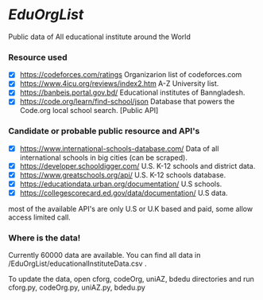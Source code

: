 # *EduOrgList*
Public data of All educational institute around the World

### Resource used

* [x] https://codeforces.com/ratings Organizarion list of codeforces.com
* [x] https://www.4icu.org/reviews/index2.htm A-Z University list.
* [x] https://banbeis.portal.gov.bd/ Educational institutes of Banngladesh.
* [x] https://code.org/learn/find-school/json Database that powers the Code.org local school search. [Public API]

### Candidate or probable public resource and API's

* [x] https://www.international-schools-database.com/ Data of all international schools in big cities (can be scraped).
* [x] https://developer.schooldigger.com/ U.S. K-12 schools and district data.
* [x] https://www.greatschools.org/api/ U.S. K-12 schools database.
* [x] https://educationdata.urban.org/documentation/ U.S schools.
* [x] https://collegescorecard.ed.gov/data/documentation/ U.S data.

most of the available API's are only U.S or U.K based and paid, some allow access limited call.

### Where is the data!

Currently 60000 data are available. You can find all data in /EduOrgList/educationalInstituteData.csv .

To update the data, open cforg, codeOrg, uniAZ, bdedu directories and run cforg.py, codeOrg.py, uniAZ.py, bdedu.py
